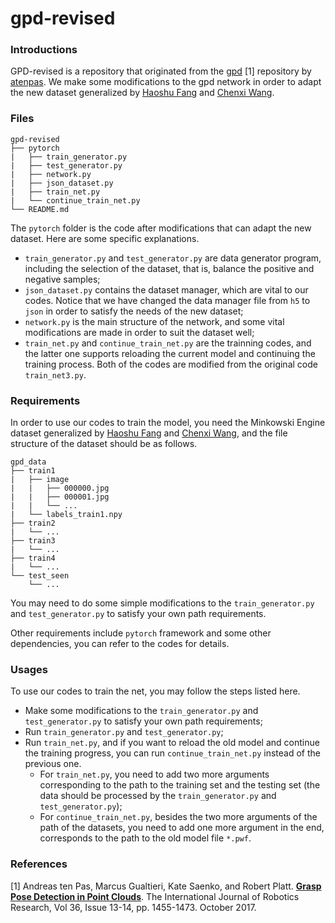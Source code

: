 # gpd-revised

### Introductions

GPD-revised is a repository that originated from the [gpd](https://github.com/atenpas/gpd) [1] repository by [atenpas](https://github.com/atenpas/). We make some modifications to the gpd network in order to adapt the new dataset generalized by [Haoshu Fang](https://github.com/fang-haoshu) and [Chenxi Wang](https://github.com/chenxi-wang).

### Files

```
gpd-revised
├── pytorch
|   ├── train_generator.py
|   ├── test_generator.py
|   ├── network.py
|   ├── json_dataset.py
|   ├── train_net.py
|   └── continue_train_net.py
└── README.md    
```

The `pytorch` folder is the code after modifications that can adapt the new dataset. Here are some specific explanations.

- `train_generator.py` and `test_generator.py` are data generator program, including the selection of the dataset, that is, balance the positive and negative samples;
- `json_dataset.py` contains the dataset manager, which are vital to our codes. Notice that we have changed the data manager file from `h5` to `json` in order to satisfy the needs of the new dataset;
- `network.py` is the main structure of the network, and some vital modifications are made in order to suit the dataset well;
- `train_net.py` and `continue_train_net.py` are the trainning codes, and the latter one supports reloading the current model and continuing the training process. Both of the codes are modified from the original code `train_net3.py`.

### Requirements

In order to use our codes to train the model, you need the Minkowski Engine dataset generalized by [Haoshu Fang](https://github.com/fang-haoshu) and [Chenxi Wang](https://github.com/chenxi-wang), and the file structure of the dataset should be as follows.

```
gpd_data
├── train1
|   ├── image
|   |   ├── 000000.jpg
|   |   ├── 000001.jpg
|   |   └── ...
|   └── labels_train1.npy
├── train2
|   └── ...
├── train3
|   └── ...
├── train4
|   └── ...
└── test_seen
    └── ...
```

You may need to do some simple modifications to the `train_generator.py` and `test_generator.py` to satisfy your own path requirements.

Other requirements include `pytorch` framework and some other dependencies, you can refer to the codes for details.

### Usages

To use our codes to train the net, you may follow the steps listed here.

- Make some modifications to the `train_generator.py` and `test_generator.py` to satisfy your own path requirements;
- Run `train_generator.py` and `test_generator.py`;
- Run `train_net.py`, and if you want to reload the old model and continue the training progress, you can run `continue_train_net.py` instead of the previous one. 
  - For `train_net.py`, you need to add two more arguments corresponding to the path to the training set and the testing set (the data should be processed by the `train_generator.py` and `test_generator.py`);
  - For `continue_train_net.py`, besides the two more arguments of the path of the datasets, you need to add one more argument in the end, corresponds to the path to the old model file `*.pwf`.

### References

[1] Andreas ten Pas, Marcus Gualtieri, Kate Saenko, and Robert Platt. [**Grasp Pose Detection in Point Clouds**](http://arxiv.org/abs/1706.09911). The International Journal of Robotics Research, Vol 36, Issue 13-14, pp. 1455-1473. October 2017.